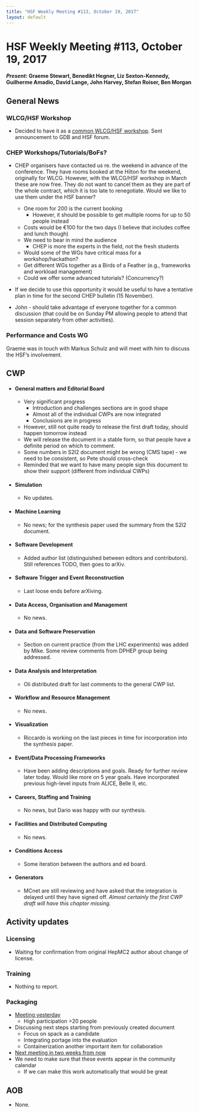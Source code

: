 ```yaml
---
title: "HSF Weekly Meeting #113, October 19, 2017"
layout: default
---
```


# HSF Weekly Meeting #113, October 19, 2017

#### *Present*: Graeme Stewart, Benedikt Hegner, Liz Sexton-Kennedy, Guilherme Amadio, David Lange, John Harvey, Stefan Roiser, Ben Morgan

## General News

### WLCG/HSF Workshop

* Decided to have it as a [common WLCG/HSF workshop](https://indico.cern.ch/event/658060/). Sent announcement to GDB and HSF forum.

### CHEP Workshops/Tutorials/BoFs?
* CHEP organisers have contacted us re. the weekend in advance of the conference. They have rooms booked at the Hilton for the weekend, originally for WLCG. However, with the WLCG/HSF workshop in March these are now free. They do not want to cancel them as they are part of the whole contract, which it is too late to renegotiate. Would we like to use them under the HSF banner?
  * One room for 200 is the current booking
    * However, it should be possible to get multiple rooms for up to 50 people instead
  * Costs would be €100 for the two days (I believe that includes coffee and lunch though)
  * We need to bear in mind the audience
    * CHEP is more the experts in the field, not the fresh students
  * Would some of the WGs have critical mass for a workshop/hackathon?
  * Get different WGs together as a Birds of a Feather (e.g., frameworks and workload management)
  * Could we offer some advanced tutorials? (Concurrency?)
* If we decide to use this opportunity it would be useful to have a tentative plan in time for the second CHEP bulletin (15 November).

* John - should take advantage of everyone together for a common discussion (that could be on Sunday PM allowing people to attend that session separately from other activities). 

### Performance and Costs WG

Graeme was in touch with Markus Schulz and will meet with him to discuss the HSF’s involvement.

## CWP

- #### General matters and Editorial Board
  - Very significant progress
    - Introduction and challenges sections are in good shape
    - Almost all of the individual CWPs are now integrated
    - Conclusions are in progress
  - However, still not quite ready to release the first draft today, should happen tomorrow instead
  - We will release the document in a stable form, so that people have a definite period on which to comment.
  - Some numbers in S2I2 document might be wrong (CMS tape) - we need to be consistent, so Pete should cross-check
  - Reminded that we want to have many people sign this document to show their support (different from individual CWPs)

- #### Simulation
  - No updates.

- #### Machine Learning
  - No news; for the synthesis paper used the summary from the S2I2 document.

- #### Software Development
  - Added author list (distinguished between editors and contributors). Still references TODO, then goes to arXiv.

- #### Software Trigger and Event Reconstruction
  - Last loose ends before arXiving.

- #### Data Access, Organisation and Management
  - No news.

- #### Data and Software Preservation
  - Section on current practice (from the LHC experiments) was added by Mike. Some review comments from DPHEP group being addressed.

- #### Data Analysis and Interpretation
  - Oli distributed draft for last comments to the general CWP list.

- #### Workflow and Resource Management
  - No news.

- #### Visualization
  - Riccardo is working on the last pieces in time for incorporation into the synthesis paper.

- #### Event/Data Processing Frameworks
  - Have been adding descriptions and goals. Ready for further review later today. Would like more on 5 year goals. Have incorporated previous high-level inputs from ALICE, Belle II, etc.

- #### Careers, Staffing and Training
  - No news, but Dario was happy with our synthesis.

- #### Facilities and Distributed Computing
  - No news.

- #### Conditions Access
  - Some iteration between the authors and ed board.

- #### Generators
  - MCnet are still reviewing and have asked that the integration is delayed until they have signed off. *Almost certainly the first CWP draft will have this chapter missing.*

## Activity updates

### Licensing
  - Waiting for confirmation from original HepMC2 author about change of license.

### Training
- Nothing to report.

### Packaging
  - [Meeting yesterday](https://indico.cern.ch/event/672745/)
    - High participation >20 people
  - Discussing next steps starting from previously created document
    - Focus on spack as a candidate
    - Integrating portage into the evaluation
    - Containerization another important item for collaboration
  - [Next meeting in two weeks from now](https://indico.cern.ch/event/674780/) 
  - We need to make sure that these events appear in the community calendar
    - If we can make this work automatically that would be great
    
## AOB
- None.
